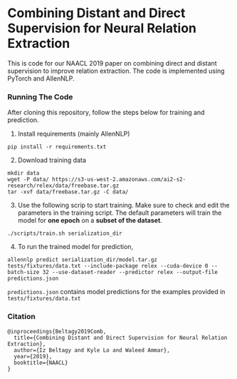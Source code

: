 # Combining Distant and Direct Supervision for Neural Relation Extraction
This is code for our NAACL 2019 paper on combining direct and distant supervision to improve relation extraction. The code is implemented using PyTorch and AllenNLP. 

### Running The Code
After cloning this repository, follow the steps below for training and prediction.

1) Install requirements (mainly AllenNLP)
```
pip install -r requirements.txt
```

2) Download training data
```
mkdir data
wget -P data/ https://s3-us-west-2.amazonaws.com/ai2-s2-research/relex/data/freebase.tar.gz
tar -xvf data/freebase.tar.gz -C data/
```

3) Use the following scrip to start training. Make sure to check and edit the parameters in the training script. The default parameters will train the model for **one epoch** on a **subset of the dataset**. 
```
./scripts/train.sh serialization_dir
```

4) To run the trained model for prediction, 
```
allennlp predict serialization_dir/model.tar.gz tests/fixtures/data.txt --include-package relex --cuda-device 0 --batch-size 32 --use-dataset-reader --predictor relex --output-file predictions.json
```
`predictions.json` contains model predictions for the examples provided in `tests/fixtures/data.txt`


### Citation
```
@inproceedings{Beltagy2019Comb,
  title={Combining Distant and Direct Supervision for Neural Relation Extraction},
  author={Iz Beltagy and Kyle Lo and Waleed Ammar},
  year={2019},
  booktitle={NAACL}
}
```
